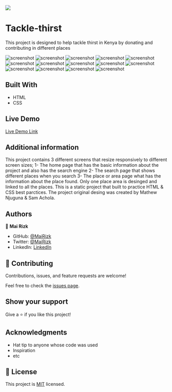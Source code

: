 ![](https://img.shields.io/badge/Microverse-blueviolet)

# Tackle-thirst

This project is designed to help tackle thirst in Kenya by donating and contributing in different places

![screenshot](./Screenshots/landing-mobile.png)
![screenshot](./Screenshots/search-mobile.png)
![screenshot](./Screenshots/area-mobile.png)
![screenshot](./Screenshots/place-mobile.png)
![screenshot](./Screenshots/landing-tablet.png)
![screenshot](./Screenshots/seach-tablet.png)
![screenshot](./Screenshots/area-tablet.png)
![screenshot](./Screenshots/place-tablet.png)
![screenshot](./Screenshots/landing-desktop.png)
![screenshot](./Screenshots/search-desktop.png)
![screenshot](./Screenshots/area-desktop.png)
![screenshot](./Screenshots/place-desktop.png)
![screenshot](./Screenshots/map.png)
![screenshot](./Screenshots/footer.png)


## Built With

- HTML
- CSS

## Live Demo

[Live Demo Link](https://mairizk.github.io/Tackle-thirst/)


## Additional information

This project contains 3 different screens that resize responsively to different screen sizes;
1- The home page that has the basic information about the project and also has the search engine
2- The search page that shows different places when you search
3- The place or area page what has the information about the place found.
Only one place area is desinged and linked to all the places.
This is a static project that built to practice HTML & CSS best parctices.
The project original desing was created by Mathew Njuguna & Sam Achola.


## Authors

👤 **Mai Rizk**
- GitHub: [@MaiRizk](https://github.com/MaiRizk)
- Twitter: [@MaiRizk](https://twitter.com/MaiRizk16)
- LinkedIn: [LinkedIn](https://www.linkedin.com/in/mai-rizk-252722188/)


## 🤝 Contributing

Contributions, issues, and feature requests are welcome!

Feel free to check the [issues page](../../issues/).

## Show your support

Give a ⭐️ if you like this project!

## Acknowledgments

- Hat tip to anyone whose code was used
- Inspiration
- etc

## 📝 License

This project is [MIT](./MIT.md) licensed.

